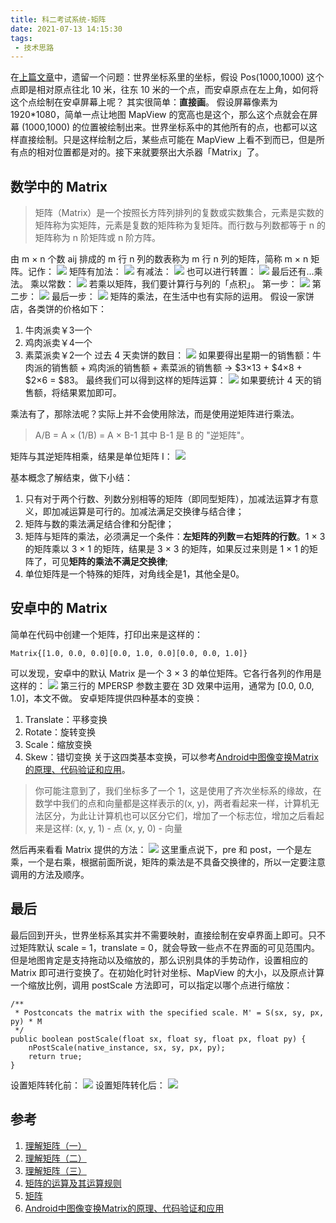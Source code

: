 ```yaml
---
title: 科二考试系统-矩阵
date: 2021-07-13 14:15:30
tags:
 - 技术思路
---
```

在[上篇文章](http://lastwarmth.win/2021/07/09/gps-2/#more)中，遗留一个问题：世界坐标系里的坐标，假设 Pos(1000,1000) 这个点即是相对原点往北 10 米，往东 10 米的一个点，而安卓原点在左上角，如何将这个点绘制在安卓屏幕上呢？
其实很简单：**直接画**。
假设屏幕像素为1920*1080，简单一点让地图 MapView 的宽高也是这个，那么这个点就会在屏幕 (1000,1000) 的位置被绘制出来。世界坐标系中的其他所有的点，也都可以这样直接绘制。只是这样绘制之后，某些点可能在 MapView 上看不到而已，但是所有点的相对位置都是对的。接下来就要祭出大杀器「Matrix」了。

<!-- more -->

## 数学中的 Matrix
> 矩阵（Matrix）是一个按照长方阵列排列的复数或实数集合，元素是实数的矩阵称为实矩阵，元素是复数的矩阵称为复矩阵。而行数与列数都等于 n 的矩阵称为 n 阶矩阵或 n 阶方阵。

由 m × n 个数 aij 排成的 m 行 n 列的数表称为 m 行 n 列的矩阵，简称 m × n 矩阵。记作：
![](https://images-1258496336.cos.ap-chengdu.myqcloud.com/2021/WechatIMG110.png)
矩阵有加法：
![](https://www.shuxuele.com/algebra/images/matrix-addition.gif)
有减法：
![](https://www.shuxuele.com/algebra/images/matrix-subtraction.gif)
也可以进行转置：
![](https://www.shuxuele.com/algebra/images/matrix-transpose.gif)
最后还有...乘法。
乘以常数：
![](https://www.shuxuele.com/algebra/images/matrix-multiply-constant.gif)
若乘以矩阵，我们要计算行与列的「点积」。
第一步：
![](https://www.shuxuele.com/algebra/images/matrix-multiply-a.svg)
第二步：
![](https://www.shuxuele.com/algebra/images/matrix-multiply-b.svg)
最后一步：
![](https://www.shuxuele.com/algebra/images/matrix-multiply-c.svg)
矩阵的乘法，在生活中也有实际的运用。
假设一家饼店，各类饼的价格如下：
1. 牛肉派卖￥3一个
2. 鸡肉派卖￥4一个
3. 素菜派卖￥2一个
过去 4 天卖饼的数目：
![](https://www.shuxuele.com/algebra/images/matrix-multiply-ex1a.svg)
如果要得出星期一的销售额：牛肉派的销售额 + 鸡肉派的销售额 + 素菜派的销售额 -> $3×13 + $4×8 + $2×6 = $83。
最终我们可以得到这样的矩阵运算：
![](https://www.shuxuele.com/algebra/images/matrix-multiply-ex1b.gif)
如果要统计 4 天的销售额，将结果累加即可。

乘法有了，那除法呢？实际上并不会使用除法，而是使用逆矩阵进行乘法。
> A/B = A × (1/B) = A × B-1
其中 B-1 是 B 的 "逆矩阵"。

矩阵与其逆矩阵相乘，结果是单位矩阵 I：
![](https://www.shuxuele.com/algebra/images/matrix-identity.gif)

基本概念了解结束，做下小结：
1. 只有对于两个行数、列数分别相等的矩阵（即同型矩阵），加减法运算才有意义，即加减运算是可行的。加减法满足交换律与结合律；
2. 矩阵与数的乘法满足结合律和分配律；
3. 矩阵与矩阵的乘法，必须满足一个条件：**左矩阵的列数＝右矩阵的行数**。1 × 3 的矩阵乘以 3 × 1 的矩阵，结果是 3 × 3 的矩阵，如果反过来则是 1 × 1 的矩阵了，可见**矩阵的乘法不满足交换律**;
4. 单位矩阵是一个特殊的矩阵，对角线全是1，其他全是0。

## 安卓中的 Matrix
简单在代码中创建一个矩阵，打印出来是这样的：
```
Matrix{[1.0, 0.0, 0.0][0.0, 1.0, 0.0][0.0, 0.0, 1.0]}
```
可以发现，安卓中的默认 Matrix 是一个 3 × 3 的单位矩阵。它各行各列的作用是这样的：
![](https://images-1258496336.cos.ap-chengdu.myqcloud.com/2021/WechatIMG113.png)
第三行的 MPERSP 参数主要在 3D 效果中运用，通常为 [0.0, 0.0, 1.0]，本文不做。
安卓矩阵提供四种基本的变换：
1. Translate：平移变换
2. Rotate：旋转变换
3. Scale：缩放变换
4. Skew：错切变换
关于这四类基本变换，可以参考[Android中图像变换Matrix的原理、代码验证和应用](https://www.iteye.com/blog/biandroid-1399462)。
> 你可能注意到了，我们坐标多了一个 1，这是使用了齐次坐标系的缘故，在数学中我们的点和向量都是这样表示的(x, y)，两者看起来一样，计算机无法区分，为此让计算机也可以区分它们，增加了一个标志位，增加之后看起来是这样:
(x, y, 1) - 点
(x, y, 0) - 向量

然后再来看看 Matrix 提供的方法：
![](https://images-1258496336.cos.ap-chengdu.myqcloud.com/WechatIMG112.png)
这里重点说下，pre 和 post，一个是左乘，一个是右乘，根据前面所说，矩阵的乘法是不具备交换律的，所以一定要注意调用的方法及顺序。

## 最后
最后回到开头，世界坐标系其实并不需要映射，直接绘制在安卓界面上即可。只不过矩阵默认 scale = 1，translate = 0，就会导致一些点不在界面的可见范围内。但是地图肯定是支持拖动以及缩放的，那么识别具体的手势动作，设置相应的 Matrix 即可进行变换了。在初始化时针对坐标、MapView 的大小，以及原点计算一个缩放比例，调用 postScale 方法即可，可以指定以哪个点进行缩放：
```
/**
 * Postconcats the matrix with the specified scale. M' = S(sx, sy, px, py) * M
 */
public boolean postScale(float sx, float sy, float px, float py) {
    nPostScale(native_instance, sx, sy, px, py);
    return true;
} 
```
设置矩阵转化前：
![](https://images-1258496336.cos.ap-chengdu.myqcloud.com/2021/Screenshot_20210713-203231.png)
设置矩阵转化后：
![](https://images-1258496336.cos.ap-chengdu.myqcloud.com/2021/Screenshot_20210713-203405.png)

## 参考
1. [理解矩阵（一）](https://blog.csdn.net/myan/article/details/647511)
2. [理解矩阵（二）](https://blog.csdn.net/myan/article/details/649018)
3. [理解矩阵（三）](https://blog.csdn.net/myan/article/details/1865397)
4. [矩阵的运算及其运算规则](http://www2.edu-edu.com.cn/lesson_crs78/self/j_0022/soft/ch0605.html)
5. [矩阵](https://www.shuxuele.com/algebra/matrix-introduction.html)
6. [Android中图像变换Matrix的原理、代码验证和应用](https://www.iteye.com/blog/biandroid-1399462)
